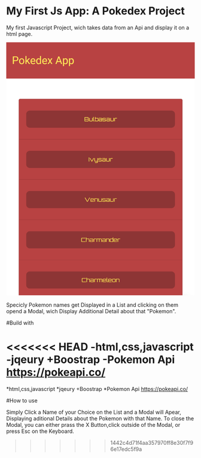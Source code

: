 # My First Js App: A Pokedex Project
My first Javascript Project, wich takes data from an Api and display it on a html page.

![Page Screenshot](images/page_screenshot.png)



Specicly Pokemon names get Displayed in a List and clicking on them opend a Modal, wich Display Additional Detail about that "Pokemon".

#Build with

<<<<<<< HEAD
-html,css,javascript
-jqeury +Boostrap
-Pokemon Api https://pokeapi.co/
=======
*html,css,javascript
*jqeury +Boostrap
*Pokemon Api https://pokeapi.co/
  
#How to use

Simply Click a Name of your Choice on the List and a Modal will Apear, Displaying aditional Details about
the Pokemon with that Name. 
To close the Modal, you can either prass the X Button,click outside of the Modal, or press Esc on the Keyboard.


>>>>>>> 1442c4d71f4aa357970ff8e30f7f96e17edc5f9a
